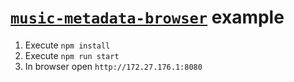 # [`music-metadata-browser`](https://www.npmjs.com/package/music-metadata-browser) example
1. Execute `npm install`
2. Execute `npm run start`
3. In browser open `http://172.27.176.1:8080`